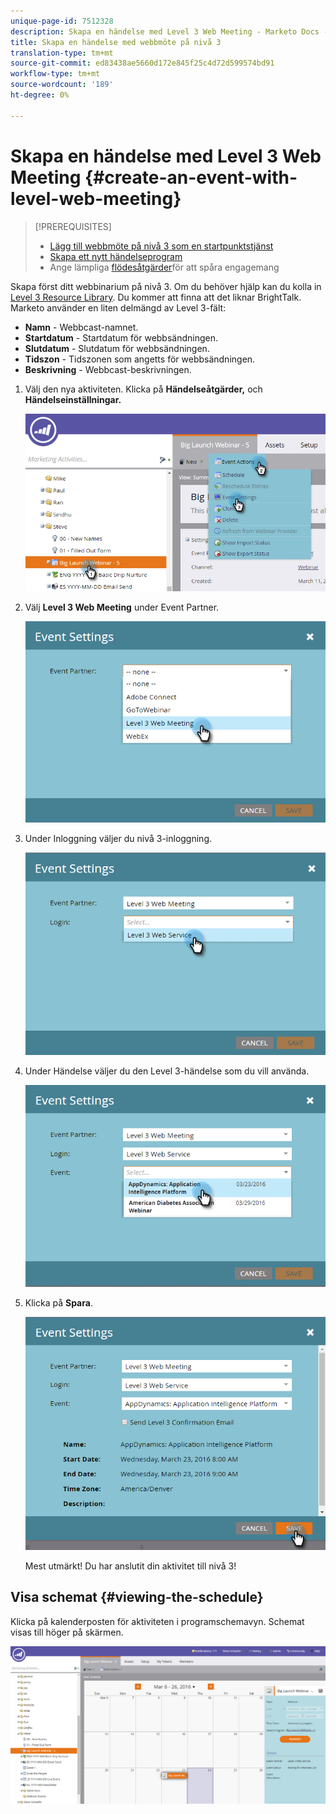 ```yaml
---
unique-page-id: 7512328
description: Skapa en händelse med Level 3 Web Meeting - Marketo Docs - Produktdokumentation
title: Skapa en händelse med webbmöte på nivå 3
translation-type: tm+mt
source-git-commit: ed83438ae5660d172e845f25c4d72d599574bd91
workflow-type: tm+mt
source-wordcount: '189'
ht-degree: 0%

---
```



# Skapa en händelse med Level 3 Web Meeting {#create-an-event-with-level-web-meeting}

>[!PREREQUISITES]
>
>* [Lägg till webbmöte på nivå 3 som en startpunktstjänst](/help/marketo/product-docs/administration/additional-integrations/add-level-3-web-meeting-as-a-launchpoint-service.md)
>* [Skapa ett nytt händelseprogram](/help/marketo/product-docs/demand-generation/events/understanding-events/create-a-new-event-program.md)
>* Ange lämpliga [flödesåtgärder](/help/marketo/product-docs/core-marketo-concepts/smart-campaigns/flow-actions/add-a-flow-step-to-a-smart-campaign.md)för att spåra engagemang


Skapa först ditt webbinarium på nivå 3. Om du behöver hjälp kan du kolla in [Level 3 Resource Library](https://www.level3.com/en/resource-library/). Du kommer att finna att det liknar BrightTalk.  Marketo använder en liten delmängd av Level 3-fält:

* **Namn**  - Webbcast-namnet.
* **Startdatum**  - Startdatum för webbsändningen.
* **Slutdatum**  - Slutdatum för webbsändningen.
* **Tidszon**  - Tidszonen som angetts för webbsändningen.
* **Beskrivning**  - Webbcast-beskrivningen.

1. Välj den nya aktiviteten. Klicka på **Händelseåtgärder,** och **Händelseinställningar.**

   ![](assets/image2016-3-24-15-3a40-3a39.png)

1. Välj **Level 3 Web Meeting** under Event Partner.

   ![](assets/image2016-3-24-15-3a42-3a10.png)

1. Under Inloggning väljer du nivå 3-inloggning.

   ![](assets/image2016-3-24-15-3a43-3a43.png)

1. Under Händelse väljer du den Level 3-händelse som du vill använda.

   ![](assets/image2016-3-24-15-3a44-3a41.png)

1. Klicka på **Spara**.

   ![](assets/image2016-3-24-15-3a45-3a31.png)

   Mest utmärkt! Du har anslutit din aktivitet till nivå 3!

## Visa schemat {#viewing-the-schedule}

Klicka på kalenderposten för aktiviteten i programschemavyn. Schemat visas till höger på skärmen.

![](assets/image2016-3-24-15-3a51-3a7.png)
